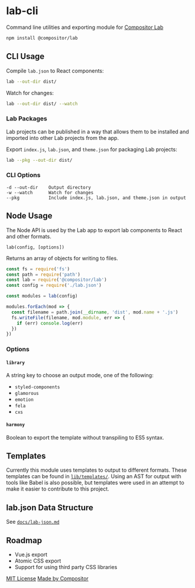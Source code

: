 
# lab-cli

Command line utilities and exporting module for [Compositor Lab][lab]

```sh
npm install @compositor/lab
```

## CLI Usage

Compile `lab.json` to React components:

```sh
lab --out-dir dist/
```

Watch for changes:

```sh
lab --out-dir dist/ --watch
```

### Lab Packages

Lab projects can be published in a way that allows them to be installed and imported into other Lab projects from the app.

Export `index.js`, `lab.json`, and `theme.json` for packaging Lab projects:

```sh
lab --pkg --out-dir dist/
```

### CLI Options

```
-d --out-dir    Output directory
-w --watch      Watch for changes
--pkg           Include index.js, lab.json, and theme.json in output
```

## Node Usage

The Node API is used by the Lab app to export lab components to React and other formats.

`lab(config, [options])`

Returns an array of objects for writing to files.

```js
const fs = require('fs')
const path = require('path')
const lab = require('@compositor/lab')
const config = require('./lab.json')

const modules = lab(config)

modules.forEach(mod => {
  const filename = path.join(__dirname, 'dist', mod.name + '.js')
  fs.writeFile(filename, mod.module, err => {
    if (err) console.log(err)
  })
})
```

### Options

#### `library`

A string key to choose an output mode, one of the following:

- `styled-components`
- `glamorous`
- `emotion`
- `fela`
- `cxs`

#### `harmony`

Boolean to export the template without transpiling to ES5 syntax.

## Templates

Currently this module uses templates to output to different formats.
These templates can be found in [`lib/templates/`](https://github.com/c8r/lab-cli/tree/master/lib/templates).
Using an AST for output with tools like Babel is also possible,
but templates were used in an attempt to make it easier to contribute to this project.

## lab.json Data Structure

See [`docs/lab-json.md`](docs/lab-json.md)

## Roadmap

- Vue.js export
- Atomic CSS export
- Support for using third party CSS libraries

[MIT License](LICENSE.md)
[Made by Compositor](https://compositor.io)

[lab]: https://compositor.io/lab/
